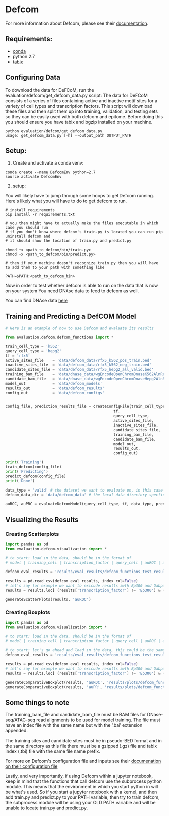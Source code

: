 # Defcom

For more information about Defcom, please see their [documentation](https://defcom.readthedocs.io/en/latest/).

## Requirements:

* [conda](https://docs.conda.io/en/latest/miniconda.html)
* python 2.7
* [tabix](http://www.htslib.org/doc/tabix.html)

## Configuring Data

To download the data for DeFCoM, run the evaluation/defcom/get_defcom_data.py script:
The data for DeFCoM consists of a series of files containing active and inactive motif
sites for a variety of cell types and transcription factors. This script will download
these files and then split them up into training, validation, and testing sets so they
can be easily used with both defcom and epitome. Before doing this you should ensure you
have tabix and bgzip installed on your machine.

```
python evaluation/defcom/get_defcom_data.py
usage: get_defcom_data.py [-h] --output_path OUTPUT_PATH
```

## Setup:
1. Create and activate a conda venv:
```
conda create --name DefcomEnv python=2.7
source activate DefcomEnv
```
2. setup: 

You will likely have to jump through some hoops to get Defcom running.
Here's likely what you will have to do to get defcom to run.

```
# install requirements
pip install -r requirements.txt

# you then might have to actually make the files executable in which case you should run
# if you don't know where defcom's train.py is located you can run pip uninstall defcom and
# it should show the location of train.py and predict.py

chmod +x <path_to_defcom/bin/train.py> 
chmod +x <path_to_defcom/bin/predict.py>

# then if your machine doesn't recognize train.py then you will have to add them to your path with something like

PATH=$PATH:<path_to_defcom_bin>
```

Now in order to test whether defcom is able to run on the data that is now on your system
You need DNAse data to feed to defcom as well.

You can find DNAse data [here](http://hgdownload.cse.ucsc.edu/goldenPath/hg19/encodeDCC/wgEncodeOpenChromDnase/)

## Training and Predicting a DefCOM Model

```python
# Here is an example of how to use Defcom and evaluate its results

from evaluation.defcom.defcom_functions import *

train_cell_type = 'k562'
query_cell_type = 'hepg2'
tf = 'rfx5'
active_sites_file    = 'data/defcom_data/rfx5_k562_pos_train.bed'
inactive_sites_file  = 'data/defcom_data/rfx5_k562_neg_train.bed'
candidate_sites_file = 'data/defcom_data/rfx5_hepg2_all_valid.bed'
training_bam_file    = 'data/dnase_data/wgEncodeOpenChromDnaseK562AlnRep1.bam'
candidate_bam_file   = 'data/dnase_data/wgEncodeOpenChromDnaseHepg2AlnRep3.bam'
model_out            = 'data/defcom_models'
results_out          = 'data/defcom_results'
config_out           = 'data/defcom_configs'


config_file, prediction_results_file = createConfigFile(train_cell_type,
                                                tf,
                                                query_cell_type, 
                                                active_sites_file, 
                                                inactive_sites_file, 
                                                candidate_sites_file, 
                                                training_bam_file, 
                                                candidate_bam_file,
                                                model_out,
                                                results_out,
                                                config_out)

print('Training')
train_defcom(config_file)
print('Predicting')
predict_defcom(config_file)
print('Done')

data_type = 'valid' # the dataset we want to evaluate on, in this case its validation
defcom_data_dir = 'data/defcom_data' # the local data directory specfied when you downloaded the defcom data

auROC, auPRC = evaluateDefcomModel(query_cell_type, tf, data_type, prediction_results_file, defcom_data_dir)
```

## Visualizing the Results

### Creating Scatterplots

```python
import pandas as pd
from evaluation.defcom.visualization import *

# to start: load in the data, should be in the format of 
# model | training_cell | transcription_factor | query_cell | auROC | auPR

defcom_eval_results = 'results/eval_results/defcom_functions_test_results.csv'

results = pd.read_csv(defcom_eval_results, index_col=False)
# let's say for example we want to exlcude results iwth Ep300 and Gabpa because we only have results for them for DeFCoM
results = results.loc[ (results['transcription_factor'] != 'Ep300') & (results['transcription_factor'] != 'Gabpa')]

generateScatterPlots(results, 'auROC')

```

### Creating Boxplots

```python
import pandas as pd
from evaluation.defcom.visualization import *

# to start: load in the data, should be in the format of 
# model | training_cell | transcription_factor | query_cell | auROC | auPR

# to start: let's go ahead and load in the data, this could be the same predictions results file as the above example
defcom_eval_results = 'results/eval_results/defcom_functions_test_results.csv'

results = pd.read_csv(defcom_eval_results, index_col=False)
# let's say for example we want to exlcude results iwth Ep300 and Gabpa because we only have results for them for DeFCoM
results = results.loc[ (results['transcription_factor'] != 'Ep300') & (results['transcription_factor'] != 'Gabpa')]

generateComparativeBoxplot(results, 'auROC', 'results/plots/defcom_functions_test/comparative_boxplot_auROC.png')
generateComparativeBoxplot(results, 'auPR', 'results/plots/defcom_functions_test/comparative_boxplot_auPR.png')
```



## Some things to note

The training_bam_file and candidate_bam_file must be BAM files for DNase-seq/ATAC-seq read alignments to be used for model training. The file must have an index file with the same name but with the ‘.bai’ extension appended.

The training sites and candidate sites must be in pseudo-BED format and in the same directory as this file there must be a gzipped (.gz) file and tabix index (.tbi) file with the same file name prefix.

For more on Defcom's configuration file and inputs see their [documenation on their configuration file](https://defcom.readthedocs.io/en/latest/config/)

Lastly, and very importantly, if using Defcom within a jupyter notebook, keep in mind that the functions that call defcom use the subprocess python module. This means that the environment in which you start python in will be what's used. So if you start a jupyter notebook with a kernel, and then add train.py and predict.py to your PATH variable, then try to train defcom, the subprocess module will be using your OLD PATH variable and will be unable to locate train.py and predict.py.

